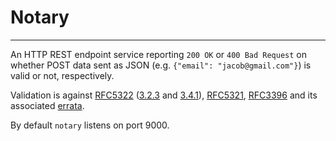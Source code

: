 # Notary
---
An HTTP REST endpoint service reporting `200 OK` or `400 Bad Request` on
whether POST data sent as JSON (e.g. `{"email": "jacob@gmail.com"}`) is valid
or not, respectively.

Validation is against [RFC5322](https://tools.ietf.org/html/rfc3696)
([3.2.3](https://tools.ietf.org/html/rfc5322#section-3.2.3) and
 [3.4.1](https://tools.ietf.org/html/rfc5322#section-3.4.1)),
[RFC5321](https://tools.ietf.org/html/rfc5322#section-3.4.1),
[RFC3396](https://tools.ietf.org/html/rfc3696https://tools.ietf.org/html/rfc3696)
and its associated
[errata](http://www.rfc-editor.org/errata_search.php?rfc=3696).

By default `notary` listens on port 9000.
